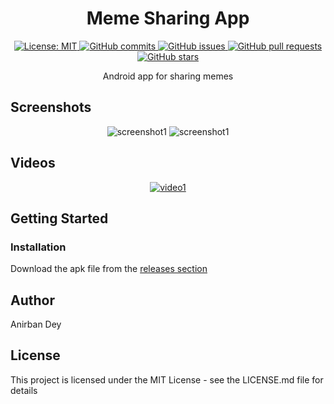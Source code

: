 <h1 align="center"> Meme Sharing App </h1>

<p align="center">
  <a href="https://opensource.org/licenses/MIT">
    <img alt="License: MIT" src="https://img.shields.io/badge/License-MIT-blue.svg">
  </a>

  <a href="https://github.com/anirbandey1/MemeSharingApp/commits/master">
    <img alt="GitHub commits" src="https://img.shields.io/github/commit-activity/y/anirbandey1/MemeSharingApp?color=red&label=commits">
  </a>

  <a href="https://github.com/anirbandey1/MemeSharingApp/issues">
    <img alt="GitHub issues" src="https://img.shields.io/github/issues/anirbandey1/MemeSharingApp?color=important">
  </a>
  <a href="https://github.com/anirbandey1/MemeSharingApp/pulls">
    <img alt="GitHub pull requests" src="https://img.shields.io/github/issues-pr/anirbandey1/MemeSharingApp?color=blueviolet">
  </a>

  <a href="https://github.com/anirbandey1/MemeSharingApp/stargazers">
    <img alt="GitHub stars" src="https://img.shields.io/github/stars/anirbandey1/MemeSharingApp?style=social">
  </a>

</p>

<p align="center">
Android app for sharing memes
</p>


## Screenshots
<div align="center" style=""> 

  <img alt="screenshot1" style="max-width:40vw;" src="https://anirbandey1.github.io/assets/MemeSharingApp/screenshots/screenshot1.png">
  <img alt="screenshot1" style="max-width:40vw;" src="https://anirbandey1.github.io/assets/MemeSharingApp/screenshots/screenshot2.png">

</div>

## Videos
<div align="center" style="">

  [![video1](https://anirbandey1.github.io/assets/MemeSharingApp/videos/video1.gif)](https://anirbandey1.github.io/assets/MemeSharingApp/videos/video1.mp4)

</div>


## Getting Started

### Installation
Download the apk file from the
<a href="https://github.com/anirbandey1/MemeSharingApp/releases/">releases section</a>


## Author

<a href = "https://anirbandey.net" style="text-decoration: none; color: inherit;">Anirban Dey</a>

## License

This project is licensed under the MIT License - see the LICENSE.md file for details





